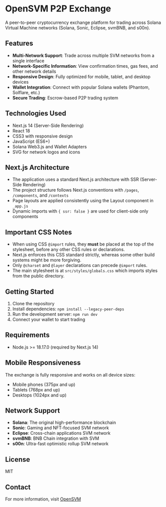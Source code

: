 # OpenSVM P2P Exchange

A peer-to-peer cryptocurrency exchange platform for trading across Solana Virtual Machine networks (Solana, Sonic, Eclipse, svmBNB, and s00n).

## Features

- **Multi-Network Support**: Trade across multiple SVM networks from a single interface
- **Network-Specific Information**: View confirmation times, gas fees, and other network details
- **Responsive Design**: Fully optimized for mobile, tablet, and desktop devices
- **Wallet Integration**: Connect with popular Solana wallets (Phantom, Solflare, etc.)
- **Secure Trading**: Escrow-based P2P trading system

## Technologies Used

- Next.js 14 (Server-Side Rendering)
- React 18
- CSS3 with responsive design
- JavaScript (ES6+)
- Solana Web3.js and Wallet Adapters
- SVG for network logos and icons

## Next.js Architecture

- The application uses a standard Next.js architecture with SSR (Server-Side Rendering)
- The project structure follows Next.js conventions with `/pages`, `/components`, and `/contexts`
- Page layouts are applied consistently using the Layout component in `_app.js`
- Dynamic imports with `{ ssr: false }` are used for client-side only components

## Important CSS Notes

- When using CSS `@import` rules, they **must** be placed at the top of the stylesheet, before any other CSS rules or declarations.
- Next.js enforces this CSS standard strictly, whereas some other build systems might be more forgiving.
- Only `@charset` and `@layer` declarations can precede `@import` rules.
- The main stylesheet is at `src/styles/globals.css` which imports styles from the public directory.

## Getting Started

1. Clone the repository
2. Install dependencies: `npm install --legacy-peer-deps`
3. Run the development server: `npm run dev`
4. Connect your wallet to start trading

## Requirements

- Node.js >= 18.17.0 (required by Next.js 14)

## Mobile Responsiveness

The exchange is fully responsive and works on all device sizes:
- Mobile phones (375px and up)
- Tablets (768px and up)
- Desktops (1024px and up)

## Network Support

- **Solana**: The original high-performance blockchain
- **Sonic**: Gaming and NFT-focused SVM network
- **Eclipse**: Cross-chain applications SVM network
- **svmBNB**: BNB Chain integration with SVM
- **s00n**: Ultra-fast optimistic rollup SVM network

## License

MIT

## Contact

For more information, visit [OpenSVM](https://opensvm.com)
